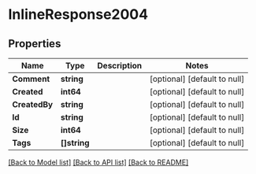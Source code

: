 # InlineResponse2004

## Properties
Name | Type | Description | Notes
------------ | ------------- | ------------- | -------------
**Comment** | **string** |  | [optional] [default to null]
**Created** | **int64** |  | [optional] [default to null]
**CreatedBy** | **string** |  | [optional] [default to null]
**Id** | **string** |  | [optional] [default to null]
**Size** | **int64** |  | [optional] [default to null]
**Tags** | **[]string** |  | [optional] [default to null]

[[Back to Model list]](../README.md#documentation-for-models) [[Back to API list]](../README.md#documentation-for-api-endpoints) [[Back to README]](../README.md)


